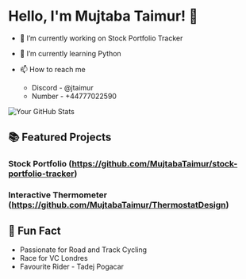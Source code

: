 # Hello, I'm Mujtaba Taimur! 👋

- 🔭 I’m currently working on Stock Portfolio Tracker
- 🌱 I’m currently learning Python

- 📫 How to reach me
  - Discord - @jtaimur
  - Number - +44777022590

![Your GitHub Stats](https://github-readme-stats.vercel.app/api?username=MujtabaTAimur&show_icons=true&theme=radical)

## 📚 Featured Projects

### Stock Portfolio (https://github.com/MujtabaTaimur/stock-portfolio-tracker)


### Interactive Thermometer (https://github.com/MujtabaTaimur/ThermostatDesign)




## 🚀 Fun Fact

- Passionate for Road and Track Cycling
- Race for VC Londres
- Favourite Rider - Tadej Pogacar


